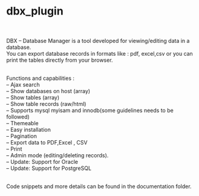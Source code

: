 # dbx_plugin<br><br>
DBX – Database Manager is a tool developed for viewing/editing data in a database.<br>
You can export database records in formats like : pdf, excel,csv or you can print the tables directly from your browser.<br><br>

Functions and capabilities :<br>
– Ajax search<br>
– Show databases on host (array)<br>
– Show tables (array)<br>
– Show table records (raw/html)<br>
– Supports mysql myisam and innodb(some guidelines needs to be followed)<br>
– Themeable<br>
– Easy installation<br>
– Pagination<br>
– Export data to PDF,Excel , CSV<br>
– Print<br>
– Admin mode (editing/deleting records).<br>
– Update: Support for Oracle<br>
– Update: Support for PostgreSQL<br><br>

Code snippets and more details can be found in the documentation folder.
